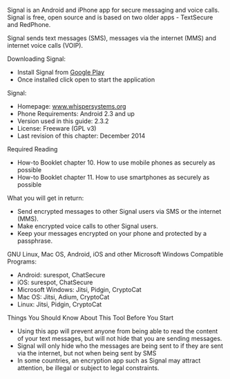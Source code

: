 Signal is an Android and iPhone app for secure messaging and voice calls. Signal is free, open source and is based on two older apps - TextSecure and RedPhone. 

Signal sends text messages (SMS), messages via the internet (MMS) and internet voice calls (VOIP).

Downloading Signal:
 - Install Signal from [Google Play](https://play.google.com/store/apps/details?id=org.thoughtcrime.securesms)
 - Once installed click open to start the application

Signal:
 - Homepage: www.whispersystems.org
 - Phone Requirements: Android 2.3 and up
 - Version used in this guide: 2.3.2
 - License: Freeware (GPL v3)
 - Last revision of this chapter: December 2014

Required Reading
 - How-to Booklet chapter 10. How to use mobile phones as securely as possible
 - How-to Booklet chapter 11. How to use smartphones as securely as possible

What you will get in return:
 - Send encrypted messages to other Signal users via SMS or the internet (MMS).
 - Make encrypted voice calls to other Signal users.
 - Keep your messages encrypted on your phone and protected by a passphrase.

GNU Linux, Mac OS, Android, iOS and other Microsoft Windows Compatible Programs:
 - Android: surespot, ChatSecure
 - iOS: surespot, ChatSecure
 - Microsoft Windows: Jitsi, Pidgin, CryptoCat
 - Mac OS: Jitsi, Adium, CryptoCat
 - Linux: Jitsi, Pidgin, CryptoCat
 
Things You Should Know About This Tool Before You Start
 - Using this app will prevent anyone from being able to read the content of your text messages, but will not hide that you are sending messages.
 - Signal will only hide who the messages are being sent to if they are sent via  the internet, but not when being sent by SMS
 - In some countries, an encryption app such as Signal may attract attention, be illegal or subject to legal constraints.